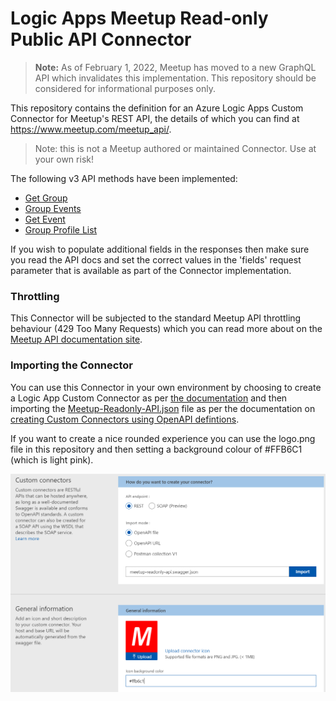 # Logic Apps Meetup Read-only Public API Connector

> **Note:** As of February 1, 2022, Meetup has moved to a new GraphQL API which invalidates this implementation. This repository should be considered for informational purposes only.

This repository contains the definition for an Azure Logic Apps Custom Connector for Meetup's REST API, the details of which you can find at https://www.meetup.com/meetup_api/.

> Note: this is not a Meetup authored or maintained Connector. Use at your own risk!

The following v3 API methods have been implemented:

- [Get Group](https://www.meetup.com/meetup_api/docs/:urlname/#get)
- [Group Events](https://www.meetup.com/meetup_api/docs/:urlname/events/#list)
- [Get Event](https://www.meetup.com/meetup_api/docs/:urlname/events/:id/#get)
- [Group Profile List](https://www.meetup.com/meetup_api/docs/:urlname/members/#list)

If you wish to populate additional fields in the responses then make sure you read the API docs and set the correct values in the 'fields' request parameter that is available as part of the Connector implementation.

### Throttling

This Connector will be subjected to the standard Meetup API throttling behaviour (429 Too Many Requests) which you can read more about on the [Meetup API documentation site](https://www.meetup.com/meetup_api/docs/#limits).

### Importing the Connector

You can use this Connector in your own environment by choosing to create a Logic App Custom Connector as per [the documentation](https://docs.microsoft.com/en-us/connectors/custom-connectors/create-logic-apps-connector) and then importing the [Meetup-Readonly-API.json](Meetup-Readonly-API.json) file as per the documentation on [creating Custom Connectors using OpenAPI defintions](https://docs.microsoft.com/en-us/connectors/custom-connectors/define-openapi-definition).

If you want to create a nice rounded experience you can use the logo.png file in this repository and then setting a background colour of #FFB6C1 (which is light pink).

![Import Example](custom-connector-create.PNG)
